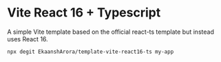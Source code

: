 # Vite React 16 + Typescript

A simple Vite template based on the official react-ts template but instead uses React 16.

```
npx degit EkaanshArora/template-vite-react16-ts my-app
```